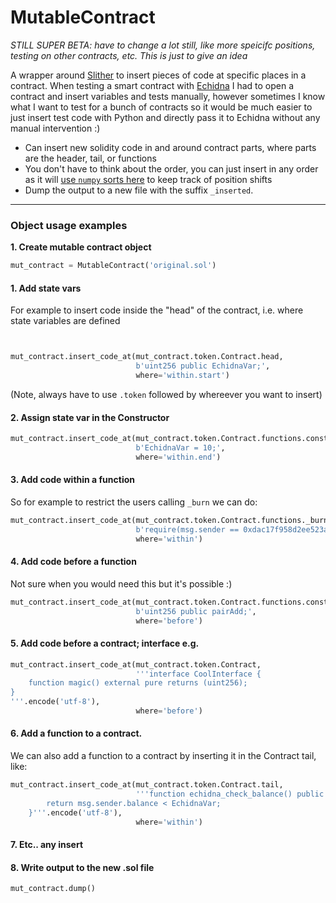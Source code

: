 # MutableContract

_STILL SUPER BETA: have to change a lot still, like more speicifc positions, testing on other contracts, etc. This is just to give an idea_

A wrapper around [Slither](https://github.com/crytic/slither) to insert pieces of code at specific places in a contract. When testing a smart contract with [Echidna](https://github.com/crytic/echidna) I had to open a contract and insert variables and tests manually, however sometimes I know what I want to test for a bunch of contracts so it would be much easier to just insert test code with Python and directly pass it to Echidna without any manual intervention :)

- Can insert new solidity code in and around contract parts, where parts are the header, tail, or functions
- You don't have to think about the order, you can just insert in any order as it will [use `numpy` sorts here](https://github.com/AstraGodz/MutableContract/blob/da9576fc16f407cc5470d2187d374945673259f7/MutableContract.py#L71-L79) to keep track of position shifts
- Dump the output to a new file with the suffix `_inserted`. 

---

### Object usage examples

<b> 1. Create mutable contract object </b>
  
  ```python
  mut_contract = MutableContract('original.sol')
  ```
  

#### 1. Add state vars

For example to insert code inside the "head" of the contract, i.e. where state variables are defined

```python


mut_contract.insert_code_at(mut_contract.token.Contract.head,
                            b'uint256 public EchidnaVar;',
                            where='within.start')
```
(Note, always have to use `.token` followed by whereever you want to insert)

#### 2. Assign state var in the Constructor
```Python
mut_contract.insert_code_at(mut_contract.token.Contract.functions.constructor,
                            b'EchidnaVar = 10;',
                            where='within.end')
```

#### 3. Add code within a function
So for example to restrict the users calling `_burn` we can do:

```python
mut_contract.insert_code_at(mut_contract.token.Contract.functions._burn,
                            b'require(msg.sender == 0xdac17f958d2ee523a2206206994597c13d831ec7);',
                            where='within')
```

#### 4. Add code before a function
Not sure when you would need this but it's possible :)
```python
mut_contract.insert_code_at(mut_contract.token.Contract.functions.constructor,
                            b'uint256 public pairAdd;',
                            where='before')
```

#### 5. Add code before a contract; interface e.g.

```python
mut_contract.insert_code_at(mut_contract.token.Contract,
                            '''interface CoolInterface {
    function magic() external pure returns (uint256);
}
'''.encode('utf-8'),
                            where='before')
```

#### 6. Add a function to a contract.

We can also add a function to a contract by inserting it in the Contract tail, like:

```python
mut_contract.insert_code_at(mut_contract.token.Contract.tail,
                            '''function echidna_check_balance() public returns(bool) {
        return msg.sender.balance < EchidnaVar;
    }'''.encode('utf-8'),
                            where='within')
```

#### 7. Etc.. any insert

#### 8. Write output to the new .sol file

```python
mut_contract.dump()
```

